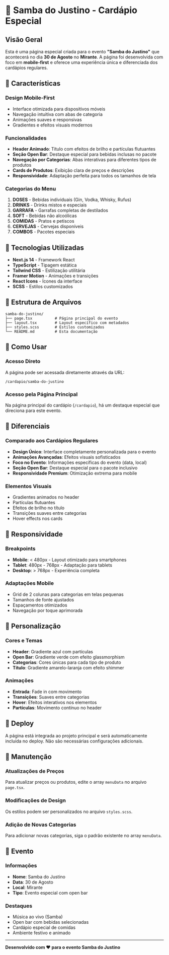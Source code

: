 # 🎵 Samba do Justino - Cardápio Especial

## Visão Geral

Esta é uma página especial criada para o evento **"Samba do Justino"** que acontecerá no dia **30 de Agosto** no **Mirante**. A página foi desenvolvida com foco em **mobile-first** e oferece uma experiência única e diferenciada dos cardápios regulares.

## 🚀 Características

### Design Mobile-First
- Interface otimizada para dispositivos móveis
- Navegação intuitiva com abas de categoria
- Animações suaves e responsivas
- Gradientes e efeitos visuais modernos

### Funcionalidades
- **Header Animado**: Título com efeitos de brilho e partículas flutuantes
- **Seção Open Bar**: Destaque especial para bebidas inclusas no pacote
- **Navegação por Categorias**: Abas interativas para diferentes tipos de produtos
- **Cards de Produtos**: Exibição clara de preços e descrições
- **Responsividade**: Adaptação perfeita para todos os tamanhos de tela

### Categorias do Menu
1. **DOSES** - Bebidas individuais (Gin, Vodka, Whisky, Rufus)
2. **DRINKS** - Drinks mistos e especiais
3. **GARRAFA** - Garrafas completas de destilados
4. **SOFT** - Bebidas não alcoólicas
5. **COMIDAS** - Pratos e petiscos
6. **CERVEJAS** - Cervejas disponíveis
7. **COMBOS** - Pacotes especiais

## 🎨 Tecnologias Utilizadas

- **Next.js 14** - Framework React
- **TypeScript** - Tipagem estática
- **Tailwind CSS** - Estilização utilitária
- **Framer Motion** - Animações e transições
- **React Icons** - Ícones da interface
- **SCSS** - Estilos customizados

## 📱 Estrutura de Arquivos

```
samba-do-justino/
├── page.tsx          # Página principal do evento
├── layout.tsx        # Layout específico com metadados
├── styles.scss       # Estilos customizados
└── README.md         # Esta documentação
```

## 🔧 Como Usar

### Acesso Direto
A página pode ser acessada diretamente através da URL:
```
/cardapio/samba-do-justino
```

### Acesso pela Página Principal
Na página principal do cardápio (`/cardapio`), há um destaque especial que direciona para este evento.

## 🎯 Diferenciais

### Comparado aos Cardápios Regulares
- **Design Único**: Interface completamente personalizada para o evento
- **Animações Avançadas**: Efeitos visuais sofisticados
- **Foco no Evento**: Informações específicas do evento (data, local)
- **Seção Open Bar**: Destaque especial para o pacote inclusivo
- **Responsividade Premium**: Otimização extrema para mobile

### Elementos Visuais
- Gradientes animados no header
- Partículas flutuantes
- Efeitos de brilho no título
- Transições suaves entre categorias
- Hover effects nos cards

## 📱 Responsividade

### Breakpoints
- **Mobile**: < 480px - Layout otimizado para smartphones
- **Tablet**: 480px - 768px - Adaptação para tablets
- **Desktop**: > 768px - Experiência completa

### Adaptações Mobile
- Grid de 2 colunas para categorias em telas pequenas
- Tamanhos de fonte ajustados
- Espaçamentos otimizados
- Navegação por toque aprimorada

## 🎨 Personalização

### Cores e Temas
- **Header**: Gradiente azul com partículas
- **Open Bar**: Gradiente verde com efeito glassmorphism
- **Categorias**: Cores únicas para cada tipo de produto
- **Título**: Gradiente amarelo-laranja com efeito shimmer

### Animações
- **Entrada**: Fade in com movimento
- **Transições**: Suaves entre categorias
- **Hover**: Efeitos interativos nos elementos
- **Partículas**: Movimento contínuo no header

## 🚀 Deploy

A página está integrada ao projeto principal e será automaticamente incluída no deploy. Não são necessárias configurações adicionais.

## 📝 Manutenção

### Atualizações de Preços
Para atualizar preços ou produtos, edite o array `menuData` no arquivo `page.tsx`.

### Modificações de Design
Os estilos podem ser personalizados no arquivo `styles.scss`.

### Adição de Novas Categorias
Para adicionar novas categorias, siga o padrão existente no array `menuData`.

## 🎉 Evento

### Informações
- **Nome**: Samba do Justino
- **Data**: 30 de Agosto
- **Local**: Mirante
- **Tipo**: Evento especial com open bar

### Destaques
- Música ao vivo (Samba)
- Open bar com bebidas selecionadas
- Cardápio especial de comidas
- Ambiente festivo e animado

---

**Desenvolvido com ❤️ para o evento Samba do Justino**

